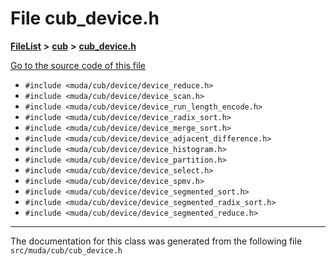 

# File cub\_device.h



[**FileList**](files.md) **>** [**cub**](dir_98c5d599fe44dff86fbf620b2a1f3e8e.md) **>** [**cub\_device.h**](cub__device_8h.md)

[Go to the source code of this file](cub__device_8h_source.md)



* `#include <muda/cub/device/device_reduce.h>`
* `#include <muda/cub/device/device_scan.h>`
* `#include <muda/cub/device/device_run_length_encode.h>`
* `#include <muda/cub/device/device_radix_sort.h>`
* `#include <muda/cub/device/device_merge_sort.h>`
* `#include <muda/cub/device/device_adjacent_difference.h>`
* `#include <muda/cub/device/device_histogram.h>`
* `#include <muda/cub/device/device_partition.h>`
* `#include <muda/cub/device/device_select.h>`
* `#include <muda/cub/device/device_spmv.h>`
* `#include <muda/cub/device/device_segmented_sort.h>`
* `#include <muda/cub/device/device_segmented_radix_sort.h>`
* `#include <muda/cub/device/device_segmented_reduce.h>`


































































------------------------------
The documentation for this class was generated from the following file `src/muda/cub/cub_device.h`

